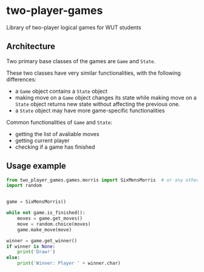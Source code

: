 # two-player-games
Library of two-player logical games for WUT students

## Architecture

Two primary base classes of the games are `Game` and `State`.

These two classes have very similar functionalities, with the following differences:
 - a `Game` object contains a `State` object
 - making move on a `Game` object changes its state while making move on a `State` object returns new state without affecting the previous one.
 - a `State` object may have more game-specific functionalities

Common functionalities of `Game` and `State`:
 - getting the list of avaliable moves
 - getting current player
 - checking if a game has finished

## Usage example

```python
from two_player_games.games.morris import SixMensMorris  # or any other game
import random


game = SixMensMorris()

while not game.is_finished():
    moves = game.get_moves()
    move = random.choice(moves)
    game.make_move(move)

winner = game.get_winner()
if winner is None:
    print('Draw!')
else:
    print('Winner: Player ' + winner.char)

```
